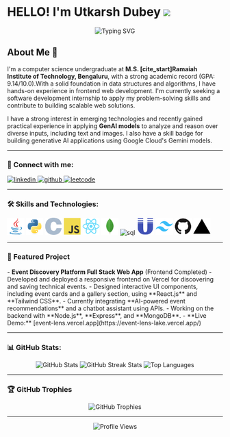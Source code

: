 # HELLO! I'm Utkarsh Dubey <img src="https://media.giphy.com/media/hvRJCLFzcasrR4ia7z/giphy.gif" width="30">

<div align="center">
  <img src="https://readme-typing-svg.herokuapp.com?font=Fira+Code&weight=600&size=22&pause=1000&color=3F87F7&center=true&vCenter=true&width=435&lines=CSE+Undergraduate;Data+Structures+and+Algorithms;Frontend+Developer;GenAI+Enthusiast" alt="Typing SVG" />
</div>

## About Me 🚀

I'm a computer science undergraduate at **M.S. [cite_start]Ramaiah Institute of Technology, Bengaluru**, with a strong academic record (GPA: 9.14/10.0).With a solid foundation in data structures and algorithms, I have hands-on experience in frontend web development. I'm currently seeking a software development internship to apply my problem-solving skills and contribute to building scalable web solutions.

I have a strong interest in emerging technologies and recently gained practical experience in applying **GenAI models** to analyze and reason over diverse inputs, including text and images. I also have a skill badge for building generative AI applications using Google Cloud's Gemini models.

---

### 🤝 Connect with me:

<div align="left">
  <a href="https://www.linkedin.com/in/utkarsh-dubey" target="_blank">
    <img src="https://img.shields.io/badge/LinkedIn-0077B5?style=for-the-badge&logo=linkedin&logoColor=white" alt="linkedin"/>
  </a>
  <a href="https://github.com/Utkarsh Dubey" target="_blank">
    <img src="https://img.shields.io/badge/GitHub-000000?style=for-the-badge&logo=github&logoColor=white" alt="github"/>
  </a>
  <a href="https://leetcode.com/u/money_utkarsh/" target="_blank">
    <img src="https://img.shields.io/badge/LeetCode-FFA116?style=for-the-badge&logo=leetcode&logoColor=white" alt="leetcode"/>
  </a>
</div>

---

### 🛠️ Skills and Technologies:

<div align="left">
  <img src="https://raw.githubusercontent.com/devicons/devicon/master/icons/java/java-original.svg" alt="java" width="40" height="40"/>
  <img src="https://raw.githubusercontent.com/devicons/devicon/master/icons/python/python-original.svg" alt="python" width="40" height="40"/>
  <img src="https://raw.githubusercontent.com/devicons/devicon/master/icons/c/c-original.svg" alt="c" width="40" height="40"/>
  <img src="https://raw.githubusercontent.com/devicons/devicon/master/icons/javascript/javascript-original.svg" alt="javascript" width="40" height="40"/>
  <img src="https://raw.githubusercontent.com/devicons/devicon/master/icons/react/react-original.svg" alt="react" width="40" height="40"/>
  <img src="https://raw.githubusercontent.com/devicons/devicon/master/icons/mongodb/mongodb-original.svg" alt="mongodb" width="40" height="40"/>
  <img src="https://raw.githubusercontent.com/devicons/devicon/master/icons/sql/sql-plain.svg" alt="sql" width="40" height="40"/>
  <img src="https://raw.githubusercontent.com/devicons/devicon/master/icons/unix/unix-original.svg" alt="unix" width="40" height="40"/>
  <img src="https://raw.githubusercontent.com/devicons/devicon/master/icons/tailwindcss/tailwindcss-plain.svg" alt="tailwind" width="40" height="40"/>
  <img src="https://raw.githubusercontent.com/devicons/devicon/master/icons/github/github-original.svg" alt="github" width="40" height="40"/>
  <img src="https://raw.githubusercontent.com/devicons/devicon/master/icons/vercel/vercel-original.svg" alt="vercel" width="40" height="40"/>
</div>

---

### 📂 Featured Project

<div align="left">
- <b>Event Discovery Platform Full Stack Web App</b> (Frontend Completed)
  - Developed and deployed a responsive frontend on Vercel for discovering and saving technical events.
  - Designed interactive UI components, including event cards and a gallery section, using **React.js** and **Tailwind CSS**.
  - Currently integrating **AI-powered event recommendations** and a chatbot assistant using APIs.
  - Working on the backend with **Node.js**, **Express**, and **MongoDB**.
  - **Live Demo:** [event-lens.vercel.app](https://event-lens-lake.vercel.app/)
</div>

---

### 📊 GitHub Stats:

<div align="center">
  <img src="https://github-readme-stats.vercel.app/api?username=moneyutkarsh&show_icons=true&theme=tokyonight&hide_border=true&include_all_commits=true&count_private=true" alt="GitHub Stats" />
  <img src="https://github-readme-streak-stats.herokuapp.com/?user=moneyutkarsh&theme=tokyonight&hide_border=true" alt="GitHub Streak Stats" />
  <img src="https://github-readme-stats.vercel.app/api/top-langs/?username=moneyutkarsh&theme=tokyonight&hide_border=true&include_all_commits=true&count_private=true&layout=compact" alt="Top Languages" />
</div>

---

### 🏆 GitHub Trophies

<div align="center">
  <img src="https://github-profile-trophy.vercel.app/?username=moneyutkarsh&theme=tokyonight&no-frame=true&no-bg=false&margin-w=4" alt="GitHub Trophies" />
</div>

---

<div align="center">
  <img src="https://komarev.com/ghpvc/?username=moneyutkarsh&label=Profile%20views&color=0e75b6&style=flat" alt="Profile Views" />
</div>
